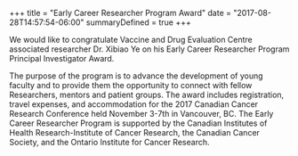 +++
title = "Early Career Researcher Program Award"
date = "2017-08-28T14:57:54-06:00"
summaryDefined = true
+++

We would like to congratulate Vaccine and Drug Evaluation Centre associated researcher Dr. Xibiao Ye on his Early Career Researcher Program Principal Investigator Award.
 <!--more-->

 The purpose of the program is to advance the development of young faculty and to provide them the opportunity to connect with fellow Researchers, mentors and patient groups. The award includes registration, travel expenses, and accommodation for the 2017 Canadian Cancer Research Conference held November 3-7th in Vancouver, BC. The Early Career Researcher Program is supported by the Canadian Institutes of Health Research-Institute of Cancer Research, the Canadian Cancer Society, and the Ontario Institute for Cancer Research. 